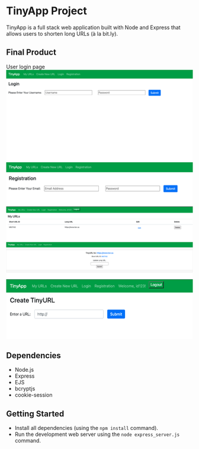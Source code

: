 # TinyApp Project

TinyApp is a full stack web application built with Node and Express that allows users to shorten long URLs (à la bit.ly).

## Final Product

<!-- [User login page,](https://github.com/stephsteph123/tinyapp/blob/main/docs/login_page.png)
[Where users register,](https://github.com/stephsteph123/tinyapp/blob/main/docs/reg_page.png)
[Users can view their URLs once logged in,](https://github.com/stephsteph123/tinyapp/blob/main/docs/my_urls.png)
[Users can edit their URLs,](https://github.com/stephsteph123/tinyapp/blob/main/docs/edit_long_url.png)
[Users can create new short URLs,](https://github.com/stephsteph123/tinyapp/blob/main/docs/create_new_url.png) -->
User login page
![User login page](https://github.com/stephsteph123/tinyapp/blob/main/docs/login_page.png)
![Where users register](https://github.com/stephsteph123/tinyapp/blob/main/docs/reg_page.png )
![Users can view their URLs once logged in](https://github.com/stephsteph123/tinyapp/blob/main/docs/my_urls.png "Users can view their URLs once logged in")
![Users can edit their URLs,](https://github.com/stephsteph123/tinyapp/blob/main/docs/edit_long_url.png "Users can edit their URLs")
![Users can create new short URLs](https://github.com/stephsteph123/tinyapp/blob/main/docs/create_new_url.png "Users can create new short URLs")


## Dependencies

- Node.js
- Express
- EJS
- bcryptjs
- cookie-session

## Getting Started

- Install all dependencies (using the `npm install` command).
- Run the development web server using the `node express_server.js` command.